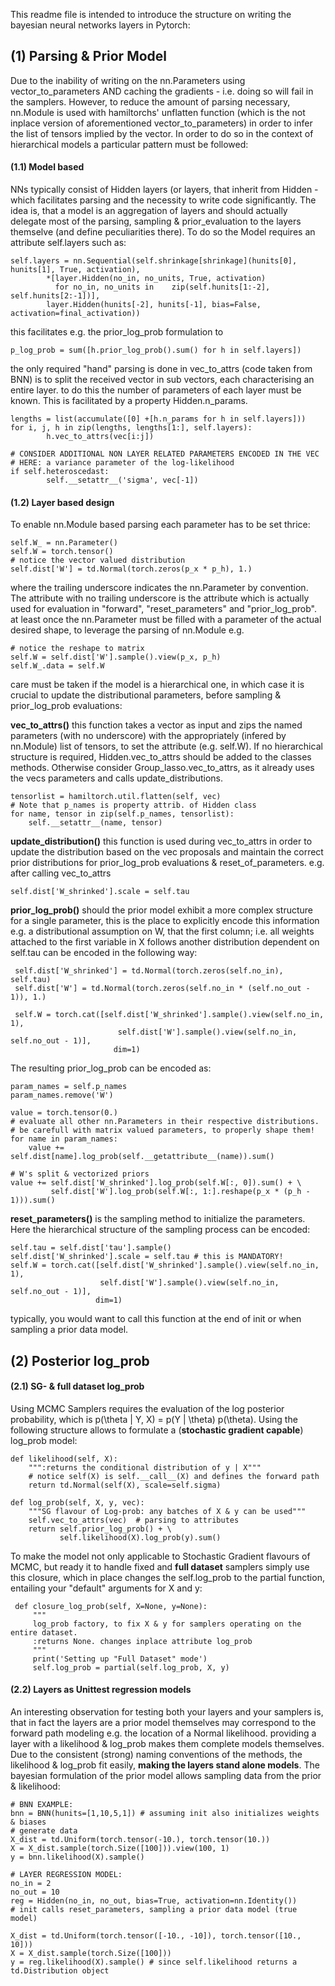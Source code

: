 This readme file is intended to introduce the structure on 
writing the bayesian neural networks layers in Pytorch:

## (1) Parsing & Prior Model
Due to the inability of writing on the nn.Parameters using vector_to_parameters
AND caching the gradients - i.e. doing so will fail in the samplers.
However, to reduce the amount of parsing necessary, nn.Module is used
with hamiltorchs' unflatten function (which is the not inplace version of 
aforementioned vector_to_parameters) in order to infer the list of tensors 
implied by the vector. In order to do so in the context of hierarchical models
a particular pattern must be followed:

#### (1.1) Model based
NNs typically consist of Hidden layers (or layers, that inherit from Hidden - which facilitates
parsing and the necessity to write code significantly. The idea is, that a
model is an aggregation of layers and should actually delegate most of the parsing, 
sampling & prior_evaluation to the layers themselve (and define peculiarities there). 
To do so the Model requires an attribute self.layers such as:

    self.layers = nn.Sequential(self.shrinkage[shrinkage](hunits[0], hunits[1], True, activation),
            *[layer.Hidden(no_in, no_units, True, activation)
              for no_in, no_units in    zip(self.hunits[1:-2], self.hunits[2:-1])],
            layer.Hidden(hunits[-2], hunits[-1], bias=False, activation=final_activation))

this facilitates e.g. the prior_log_prob formulation to 

    p_log_prob = sum([h.prior_log_prob().sum() for h in self.layers])

the only required "hand" parsing is done in vec_to_attrs (code taken from BNN)
is to split the received vector in sub vectors, each characterising an entire layer.
to do this the number of parameters of each layer must be known. This is 
facilitated by a property Hidden.n_params.

    lengths = list(accumulate([0] +[h.n_params for h in self.layers]))
    for i, j, h in zip(lengths, lengths[1:], self.layers):
            h.vec_to_attrs(vec[i:j])    

    # CONSIDER ADDITIONAL NON LAYER RELATED PARAMETERS ENCODED IN THE VEC
    # HERE: a variance parameter of the log-likelihood
    if self.heteroscedast: 
            self.__setattr__('sigma', vec[-1])   

#### (1.2) Layer based design
To enable nn.Module based parsing each parameter has to be set thrice:
 
    self.W_ = nn.Parameter()
    self.W = torch.tensor()
    # notice the vector valued distribution
    self.dist['W'] = td.Normal(torch.zeros(p_x * p_h), 1.) 
 
 where the trailing underscore indicates the nn.Parameter by convention.
 The attribute with no trailing underscore is the attribute which is actually
 used for evaluation in "forward", "reset_parameters" and "prior_log_prob".
 at least once the nn.Parameter must be filled with a parameter of the actual desired shape,
 to leverage the parsing of nn.Module e.g. 
 
    # notice the reshape to matrix
    self.W = self.dist['W'].sample().view(p_x, p_h)
    self.W_.data = self.W
    
care must be taken if the model is a hierarchical one, 
in which case it is crucial to update the distributional parameters, before 
sampling & prior_log_prob evaluations:

**vec_to_attrs()**
this function takes a vector as input and zips the named parameters (with no
underscore) with the appropriately (infered by nn.Module) list of tensors, 
to set the attribute (e.g. self.W).
If no hierarchical structure is required, Hidden.vec_to_attrs should be added 
to the classes methods. Otherwise consider Group_lasso.vec_to_attrs, as it 
already uses the vecs parameters and calls update_distributions.
    
    tensorlist = hamiltorch.util.flatten(self, vec)
    # Note that p_names is property attrib. of Hidden class
    for name, tensor in zip(self.p_names, tensorlist):
        self.__setattr__(name, tensor)

**update_distribution()**
this function is used during vec_to_attrs in order to update the distribution
based on the vec proposals and maintain the correct prior distributions for
prior_log_prob evaluations & reset_of_parameters. e.g. after calling vec_to_attrs

    self.dist['W_shrinked'].scale = self.tau

**prior_log_prob()**
should the prior model exhibit a more complex structure
for a single parameter, this is the place to explicitly encode this information
e.g.  a distributional assumption on W, that the first column; i.e. all weights
attached to the first variable in X follows another distribution dependent on self.tau
can be encoded in the following way:

     self.dist['W_shrinked'] = td.Normal(torch.zeros(self.no_in), self.tau)
     self.dist['W'] = td.Normal(torch.zeros(self.no_in * (self.no_out - 1)), 1.)
     
     self.W = torch.cat([self.dist['W_shrinked'].sample().view(self.no_in, 1),
                            self.dist['W'].sample().view(self.no_in, self.no_out - 1)],
                           dim=1)
                           
The resulting prior_log_prob can be encoded as:
    
    param_names = self.p_names 
    param_names.remove('W')
    
    value = torch.tensor(0.)
    # evaluate all other nn.Parameters in their respective distributions. 
    # be carefull with matrix valued parameters, to properly shape them!
    for name in param_names:
        value += self.dist[name].log_prob(self.__getattribute__(name)).sum()

    # W's split & vectorized priors
    value += self.dist['W_shrinked'].log_prob(self.W[:, 0]).sum() + \
             self.dist['W'].log_prob(self.W[:, 1:].reshape(p_x * (p_h - 1))).sum()


**reset_parameters()**
is the sampling method to initialize the parameters. Here the hierarchical 
structure of the sampling process can be encoded:

    self.tau = self.dist['tau'].sample()
    self.dist['W_shrinked'].scale = self.tau # this is MANDATORY!
    self.W = torch.cat([self.dist['W_shrinked'].sample().view(self.no_in, 1),
                        self.dist['W'].sample().view(self.no_in, self.no_out - 1)],
                       dim=1)

typically, you would want to call this function at the end of init
or when sampling a prior data model.

## (2) Posterior log_prob

#### (2.1) SG- & full dataset log_prob
Using MCMC Samplers requires the evaluation of the log posterior probability,
which is p(\theta | Y, X) = p(Y | \theta) p(\theta). Using the following structure
allows to formulate a (**stochastic gradient capable**) log_prob model:

    def likelihood(self, X):
        """:returns the conditional distribution of y | X"""
        # notice self(X) is self.__call__(X) and defines the forward path
        return td.Normal(self(X), scale=self.sigma)
 
    def log_prob(self, X, y, vec):
        """SG flavour of Log-prob: any batches of X & y can be used"""
        self.vec_to_attrs(vec)  # parsing to attributes
        return self.prior_log_prob() + \
               self.likelihood(X).log_prob(y).sum()

To make the model not only applicable to Stochastic Gradient flavours of MCMC, but 
ready it to handle fixed and **full dataset** samplers simply use this closure,
which in place changes the self.log_prob to the partial function, entailing your
"default" arguments for X and y:

     def closure_log_prob(self, X=None, y=None):
         """
         log_prob factory, to fix X & y for samplers operating on the entire dataset.
         :returns None. changes inplace attribute log_prob
         """
         print('Setting up "Full Dataset" mode')
         self.log_prob = partial(self.log_prob, X, y)

#### (2.2) Layers as Unittest regression models 
An interesting observation for testing both your layers and your samplers is,
that in fact the layers are a prior model themselves may correspond to 
the forward path modeling e.g. the location of a Normal likelihood. 
providing a layer with a likelihood & log_prob makes them complete models 
themselves. Due to the consistent (strong) naming conventions of the 
methods, the likelihood & log_prob fit easily, **making the layers stand alone 
models**. The bayesian formulation of the prior model allows sampling data from 
the prior & likelihood:
    
    # BNN EXAMPLE:
    bnn = BNN(hunits=[1,10,5,1]) # assuming init also initializes weights & biases
    # generate data
    X_dist = td.Uniform(torch.tensor(-10.), torch.tensor(10.))
    X = X_dist.sample(torch.Size([100])).view(100, 1)
    y = bnn.likelihood(X).sample()
    
    # LAYER REGRESSION MODEL:
    no_in = 2
    no_out = 10
    reg = Hidden(no_in, no_out, bias=True, activation=nn.Identity())
    # init calls reset_parameters, sampling a prior data model (true model)
    
    X_dist = td.Uniform(torch.tensor([-10., -10]), torch.tensor([10., 10]))
    X = X_dist.sample(torch.Size([100]))
    y = reg.likelihood(X).sample() # since self.likelihood returns a td.Distribution object

    

